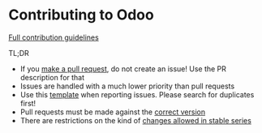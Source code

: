 # Contributing to Odoo

[Full contribution guidelines](https://github.com/odoo/odoo/wiki/Contributing)

TL;DR

- If you
  [make a pull request](https://github.com/odoo/odoo/wiki/Contributing#making-pull-requests),
  do not create an issue! Use the PR description for that
- Issues are handled with a much lower priority than pull requests
- Use this [template](https://github.com/odoo/odoo/wiki/Contributing#reporting-issues)
  when reporting issues. Please search for duplicates first!
- Pull requests must be made against the
  [correct version](https://github.com/odoo/odoo/wiki/Contributing#against-which-version-should-i-submit-a-patch)
- There are restrictions on the kind of
  [changes allowed in stable series](https://github.com/odoo/odoo/wiki/Contributing#what-does-stable-mean)
